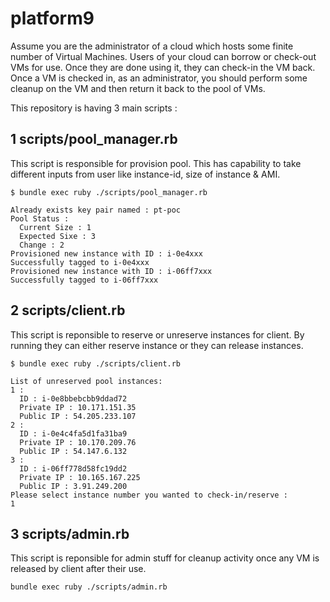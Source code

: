 # platform9

Assume you are the administrator of a cloud which hosts some finite number of Virtual Machines. Users of your cloud can borrow or check-out VMs for use. Once they are done using it, they can check-in the VM back. Once a VM is checked in, as an administrator, you should perform some cleanup on the VM and then return it back to the pool of VMs. 

This repository is having 3 main scripts :

## 1 scripts/pool_manager.rb

This script is responsible for provision pool. This has capability to take different inputs from user like instance-id, size of instance & AMI. 

```
$ bundle exec ruby ./scripts/pool_manager.rb

Already exists key pair named : pt-poc
Pool Status :
  Current Size : 1
  Expected Sixe : 3
  Change : 2
Provisioned new instance with ID : i-0e4xxx
Successfully tagged to i-0e4xxx
Provisioned new instance with ID : i-06ff7xxx
Successfully tagged to i-06ff7xxx

```

## 2 scripts/client.rb

This script is reponsible to reserve or unreserve instances for client. By running they can either reserve instance or they can release instances.


```
$ bundle exec ruby ./scripts/client.rb

List of unreserved pool instances:
1 :
  ID : i-0e8bbebcbb9ddad72
  Private IP : 10.171.151.35
  Public IP : 54.205.233.107
2 :
  ID : i-0e4c4fa5d1fa31ba9
  Private IP : 10.170.209.76
  Public IP : 54.147.6.132
3 :
  ID : i-06ff778d58fc19dd2
  Private IP : 10.165.167.225
  Public IP : 3.91.249.200
Please select instance number you wanted to check-in/reserve :
1
```

## 3 scripts/admin.rb

This script is reponsible for admin stuff for cleanup activity once any VM is released by client after their use.


```
bundle exec ruby ./scripts/admin.rb
```
